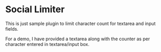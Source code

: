 Social Limiter
=========

This is just sample plugin to limit character count for textarea and input fields.

For a demo, I have provided a textarea along with the counter as per character  entered in textarea/input box.
